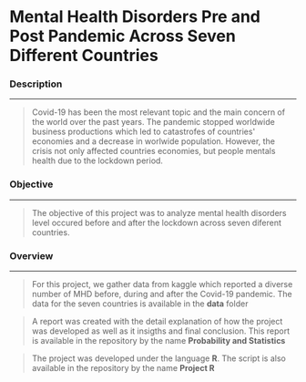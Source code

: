 # Mental Health Disorders Pre and Post Pandemic Across Seven Different Countries

### Description 
---

> Covid-19 has been the most relevant topic and the main concern of the world over the past years. The pandemic stopped worldwide business productions which led to catastrofes of countries' economies and a decrease in worlwide population. However, the crisis not only affected countries economies, but people mentals health due to the lockdown period. 

### Objective
---

> The objective of this project was to analyze mental health disorders level occured before and after the lockdown across seven diferent countries. 

### Overview
---

> For this project, we gather data from kaggle which reported a diverse number of MHD before, during and after the Covid-19 pandemic. The data for the seven countries is available in the **data** folder

> A report was created with the detail explanation of how the project was developed as well as it insigths and final conclusion. This report is available in the repository by the name **Probability and Statistics** 

> The project was developed under the language **R**. The script is also available in the repository by the name **Project R**
